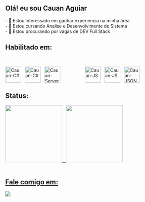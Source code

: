 ## Olá! eu sou Cauan Aguiar

<div>
- 👀 Estou interessado em ganhar experiencia na minha área <br>
- 🌱 Estou cursando Analise e Desenvolvimente de Sistema <br>
- 💞️ Estou procurando por vagas de DEV Full Stack 
</div>

## Habilitado em:
 <div style="display: inline block"><br>
  <p>
    <img align="center" alt="Cauan-C#" height="50" width="50" src="https://cdn.jsdelivr.net/gh/devicons/devicon@latest/icons/csharp/csharp-original.svg"/>  &nbsp;
    <img align="center" alt="Cauan-C#" height="50" width="50" src="https://cdn.jsdelivr.net/gh/devicons/devicon@latest/icons/dotnetcore/dotnetcore-original.svg" />  &nbsp; 
    <img align="center" alt="Cauan-ServerSQL" height="50" width="50" src="https://cdn.jsdelivr.net/gh/devicons/devicon@latest/icons/microsoftsqlserver/microsoftsqlserver-plain.svg"/>
    &nbsp;&nbsp;&nbsp;&nbsp;&nbsp;&nbsp;&nbsp;&nbsp;&nbsp;&nbsp;&nbsp;&nbsp;&nbsp;&nbsp;&nbsp;&nbsp;&nbsp;&nbsp;
    <img align="center" alt="Cauan-JS" height="50" width="50" src="https://cdn.jsdelivr.net/gh/devicons/devicon@latest/icons/python/python-original.svg" />  &nbsp;   
    <img align="center" alt="Cauan-JS" height="50" width="50" src="https://cdn.jsdelivr.net/gh/devicons/devicon/icons/javascript/javascript-original.svg" />  &nbsp;
    <img align="center" alt="Cauan-JSON" height="50" width="50" src="https://cdn.jsdelivr.net/gh/devicons/devicon@latest/icons/json/json-plain.svg" />   
  </p>
  </div>
    
## Status:
<div>
  <a href="https://beacons.ai/CauanLAguiar214210">
  <img height="180em" src="https://github-readme-stats.vercel.app/api?username=CauanLAguiar214210&show_icons=true&theme=github_dark&incluide_all_comits=true&count_private=true"/>  &nbsp;
  <img height="180em" src="https://github-readme-stats.vercel.app/api/top-langs/?username=CauanLAguiar214210&layout=compact&langs_count=16&theme=github_dark"/>
 </div><br>

## Fale comigo em:
<div>
 <a href="https://www.linkedin.com/in/cauan-l-aguiar-a84279223/" target="_blank"> <img src="https://img.shields.io/badge/LinkedIn-0077B5?style=for-the-badge&logo=linkedin&logoColor=white" target="_blank"></a>
</div>  

                                                                                                                                                                                                                                                      
